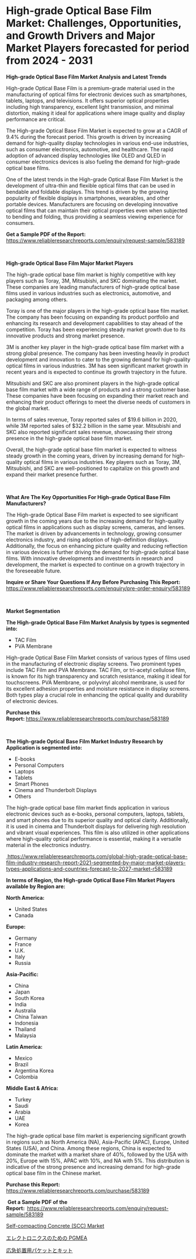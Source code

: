 <p><h1>High-grade Optical Base Film Market: Challenges, Opportunities, and Growth Drivers and Major Market Players forecasted for period from 2024 - 2031</h1></p><p><strong>High-grade Optical Base Film Market Analysis and Latest Trends</strong></p>
<p><p>High-grade Optical Base Film is a premium-grade material used in the manufacturing of optical films for electronic devices such as smartphones, tablets, laptops, and televisions. It offers superior optical properties including high transparency, excellent light transmission, and minimal distortion, making it ideal for applications where image quality and display performance are critical.</p><p>The High-grade Optical Base Film Market is expected to grow at a CAGR of 9.4% during the forecast period. This growth is driven by increasing demand for high-quality display technologies in various end-use industries, such as consumer electronics, automotive, and healthcare. The rapid adoption of advanced display technologies like OLED and QLED in consumer electronics devices is also fueling the demand for high-grade optical base films.</p><p>One of the latest trends in the High-grade Optical Base Film Market is the development of ultra-thin and flexible optical films that can be used in bendable and foldable displays. This trend is driven by the growing popularity of flexible displays in smartphones, wearables, and other portable devices. Manufacturers are focusing on developing innovative optical films that can maintain their optical properties even when subjected to bending and folding, thus providing a seamless viewing experience for consumers.</p></p>
<p><strong>Get a Sample PDF of the Report:&nbsp;</strong> <a href="https://www.reliableresearchreports.com/enquiry/request-sample/583189">https://www.reliableresearchreports.com/enquiry/request-sample/583189</a></p>
<p>&nbsp;</p>
<p><strong>High-grade Optical Base Film Major Market Players</strong></p>
<p><p>The high-grade optical base film market is highly competitive with key players such as Toray, 3M, Mitsubishi, and SKC dominating the market. These companies are leading manufacturers of high-grade optical base films used in various industries such as electronics, automotive, and packaging among others.</p><p>Toray is one of the major players in the high-grade optical base film market. The company has been focusing on expanding its product portfolio and enhancing its research and development capabilities to stay ahead of the competition. Toray has been experiencing steady market growth due to its innovative products and strong market presence.</p><p>3M is another key player in the high-grade optical base film market with a strong global presence. The company has been investing heavily in product development and innovation to cater to the growing demand for high-quality optical films in various industries. 3M has seen significant market growth in recent years and is expected to continue its growth trajectory in the future.</p><p>Mitsubishi and SKC are also prominent players in the high-grade optical base film market with a wide range of products and a strong customer base. These companies have been focusing on expanding their market reach and enhancing their product offerings to meet the diverse needs of customers in the global market.</p><p>In terms of sales revenue, Toray reported sales of $19.6 billion in 2020, while 3M reported sales of $32.2 billion in the same year. Mitsubishi and SKC also reported significant sales revenue, showcasing their strong presence in the high-grade optical base film market.</p><p>Overall, the high-grade optical base film market is expected to witness steady growth in the coming years, driven by increasing demand for high-quality optical films in various industries. Key players such as Toray, 3M, Mitsubishi, and SKC are well-positioned to capitalize on this growth and expand their market presence further.</p></p>
<p>&nbsp;</p>
<p><strong>What Are The Key Opportunities For High-grade Optical Base Film Manufacturers?</strong></p>
<p><p>The High-grade Optical Base Film market is expected to see significant growth in the coming years due to the increasing demand for high-quality optical films in applications such as display screens, cameras, and lenses. The market is driven by advancements in technology, growing consumer electronics industry, and rising adoption of high-definition displays. Additionally, the focus on enhancing picture quality and reducing reflection in various devices is further driving the demand for high-grade optical base films. With innovative developments and investments in research and development, the market is expected to continue on a growth trajectory in the foreseeable future.</p></p>
<p><strong>Inquire or Share Your Questions If Any Before Purchasing This Report:</strong> <a href="https://www.reliableresearchreports.com/enquiry/pre-order-enquiry/583189">https://www.reliableresearchreports.com/enquiry/pre-order-enquiry/583189</a></p>
<p>&nbsp;</p>
<p><strong>Market Segmentation</strong></p>
<p><strong>The High-grade Optical Base Film Market Analysis by types is segmented into:</strong></p>
<p><ul><li>TAC Film</li><li>PVA Membrane</li></ul></p>
<p><p>High-grade Optical Base Film Market consists of various types of films used in the manufacturing of electronic display screens. Two prominent types include TAC Film and PVA Membrane. TAC Film, or tri-acetyl cellulose film, is known for its high transparency and scratch resistance, making it ideal for touchscreens. PVA Membrane, or polyvinyl alcohol membrane, is used for its excellent adhesion properties and moisture resistance in display screens. Both types play a crucial role in enhancing the optical quality and durability of electronic devices.</p></p>
<p><strong>Purchase this Report:&nbsp;</strong><a href="https://www.reliableresearchreports.com/purchase/583189">https://www.reliableresearchreports.com/purchase/583189</a></p>
<p>&nbsp;</p>
<p><strong>The High-grade Optical Base Film Market Industry Research by Application is segmented into:</strong></p>
<p><ul><li>E-books</li><li>Personal Computers</li><li>Laptops</li><li>Tablets</li><li>Smart Phones</li><li>Cinema and Thunderbolt Displays</li><li>Others</li></ul></p>
<p><p>The high-grade optical base film market finds application in various electronic devices such as e-books, personal computers, laptops, tablets, and smart phones due to its superior quality and optical clarity. Additionally, it is used in cinema and Thunderbolt displays for delivering high resolution and vibrant visual experiences. This film is also utilized in other applications where high-quality optical performance is essential, making it a versatile material in the electronics industry.</p></p>
<p><a href="https://www.reliableresearchreports.com/global-high-grade-optical-base-film-industry-research-report-2021-segmented-by-major-market-players-types-applications-and-countries-forecast-to-2027-market-r583189">&nbsp;https://www.reliableresearchreports.com/global-high-grade-optical-base-film-industry-research-report-2021-segmented-by-major-market-players-types-applications-and-countries-forecast-to-2027-market-r583189</a></p>
<p><strong>In terms of Region, the High-grade Optical Base Film Market Players available by Region are:</strong></p>
<p>
    <p> <strong> North America: </strong>
        <ul>
            <li>United States</li>
            <li>Canada</li>
        </ul>
        </p> 
    <p> <strong> Europe: </strong>
        <ul>
            <li>Germany</li>
            <li>France</li>
            <li>U.K.</li>
            <li>Italy</li>
            <li>Russia</li>
        </ul>
        </p> 
    <p> <strong> Asia-Pacific: </strong>
        <ul>
            <li>China</li>
            <li>Japan</li>
            <li>South Korea</li>
            <li>India</li>
            <li>Australia</li>
            <li>China Taiwan</li>
            <li>Indonesia</li>
            <li>Thailand</li>
            <li>Malaysia</li>
        </ul>
        </p> 
    <p> <strong> Latin America: </strong>
        <ul>
            <li>Mexico</li>
            <li>Brazil</li>
            <li>Argentina Korea</li>
            <li>Colombia</li>
        </ul>
        </p> 
    <p> <strong> Middle East & Africa: </strong>
        <ul>
            <li>Turkey</li>
            <li>Saudi</li>
            <li>Arabia</li>
            <li>UAE</li>
            <li>Korea</li>
        </ul>
    </p>
    </p>
<p><p>The high-grade optical base film market is experiencing significant growth in regions such as North America (NA), Asia-Pacific (APAC), Europe, United States (USA), and China. Among these regions, China is expected to dominate the market with a market share of 40%, followed by the USA with 20%, Europe with 15%, APAC with 10%, and NA with 5%. This distribution is indicative of the strong presence and increasing demand for high-grade optical base film in the Chinese market.</p></p>
<p><strong>Purchase this Report: </strong><a href="https://www.reliableresearchreports.com/purchase/583189">https://www.reliableresearchreports.com/purchase/583189</a></p>
<p>&nbsp;<strong>Get a Sample PDF of the Report:&nbsp;&nbsp;</strong><a href="https://www.reliableresearchreports.com/enquiry/request-sample/583189">https://www.reliableresearchreports.com/enquiry/request-sample/583189</a></p>
<p><strong></strong></p>
<p><p><a href="https://github.com/edytherolanlouisejk1miz0wig/Market-Research-Report-List-2/blob/main/self-compacting-concrete-scc-market.md">Self-compacting Concrete (SCC) Market</a></p><p><a href="https://github.com/sghwr779811674/Market-Research-Report-List-2/blob/main/936452795566.md">エレクトロニクスのための PGMEA</a></p><p><a href="https://github.com/DudleyFerry/Market-Research-Report-List-1/blob/main/131118595564.md">応急処置用パケットとキット</a></p></p>